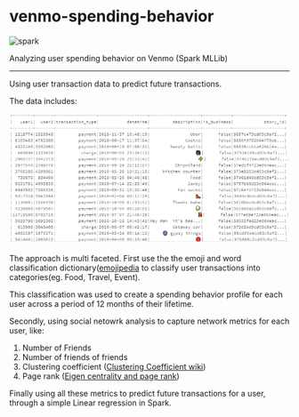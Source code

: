 # venmo-spending-behavior
![spark](https://upload.wikimedia.org/wikipedia/commons/thumb/f/f3/Apache_Spark_logo.svg/388px-Apache_Spark_logo.svg.png)

Analyzing user spending behavior on Venmo (Spark MLLib)

--------------------------------

Using user transaction data to predict future transactions.

The data includes:

![data](data.png)

The approach is multi faceted. First use the the emoji and word classification dictionary([emojipedia](https://emojipedia.org/) to classify user transactions into categories(eg. Food, Travel, Event).

This classification was used to create a spending behavior profile for each user across a period of 12 months of their lifetime.

Secondly, using social netowrk analysis to capture network metrics for each user, like:
1. Number of Friends
2. Number of friends of friends
3. Clustering coefficient ([Clustering Coefficient wiki](https://en.wikipedia.org/wiki/Clustering_coefficient))
4. Page rank ([Eigen centrality and page rank](https://cambridge-intelligence.com/eigencentrality-pagerank/))

Finally using all these metrics to predict future transactions for a user, through a simple Linear regression in Spark.
